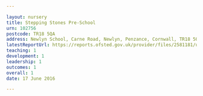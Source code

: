 ```yaml
---

layout: nursery
title: Stepping Stones Pre-School
urn: 102756
postcode: TR18 5QA
address: Newlyn School, Carne Road, Newlyn, Penzance, Cornwall, TR18 5QA
latestReportUrl: https://reports.ofsted.gov.uk/provider/files/2581181/urn/102756.pdf
teaching: 1
development: 1
leadership: 1
outcomes: 1
overall: 1
date: 17 June 2016

---
```

